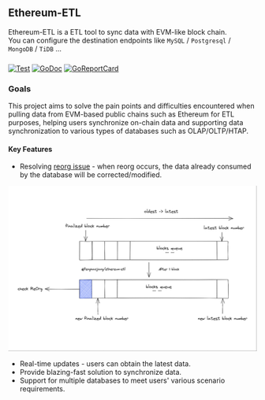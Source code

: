 ## Ethereum-ETL

Ethereum-ETL is a ETL tool to sync data with EVM-like block chain.  
You can configure the destination endpoints like `MySQL` / `Postgresql` / `MongoDB` / `TiDB` ...  

### 
[![Test](https://github.com/fenghaojiang/ethereum-etl/actions/workflows/go.yml/badge.svg?branch=main)](https://github.com/fenghaojiang/ethereum-etl/actions/workflows/go.yml)
[![GoDoc](https://godoc.org/github.com/fenghaojiang/ethereum-etl?status.png)](https://godoc.org/github.com/fenghaojiang/ethereum-etl)
[![GoReportCard](https://goreportcard.com/badge/github.com/fenghaojiang/ethereum-etl)](https://goreportcard.com/report/github.com/fenghaojiang/ethereum-etl)


### Goals  

This project aims to solve the pain points and difficulties encountered when pulling data from EVM-based public chains such as Ethereum for ETL purposes, helping users synchronize on-chain data and supporting data synchronization to various types of databases such as OLAP/OLTP/HTAP.  

#### Key Features 

- Resolving [reorg issue](https://www.alchemy.com/overviews/what-is-a-reorg) - when reorg occurs, the data already consumed by the database will be corrected/modified. 

![reorg-handle](./images/reorg_handle.png)  

- Real-time updates - users can obtain the latest data.
- Provide blazing-fast solution to synchronize data.
- Support for multiple databases to meet users' various scenario requirements.